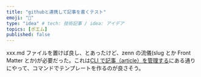 ```yaml
---
title: "githubと連携して記事を書くテスト"
emoji: "🔖"
type: "idea" # tech: 技術記事 / idea: アイデア
topics: [ポエム]
published: false
---
```


xxx.md ファイルを置けば良し、とあったけど、zenn の流儀(slug とか Front Matter とか)が必要だった。これは[CLI で記事（article）を管理する](https://zenn.dev/zenn/articles/zenn-cli-guide)にある通りにやって、コマンドでテンプレートを作るのが良さそう。
